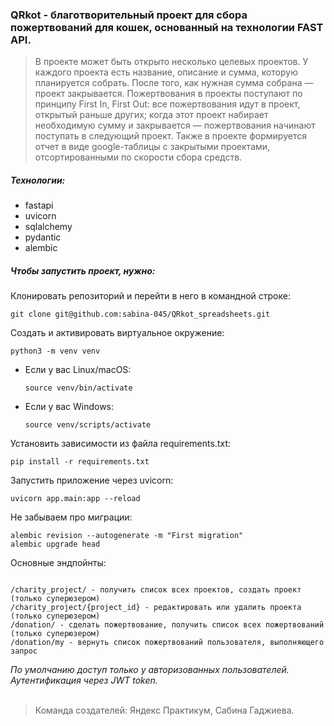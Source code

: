 ### QRkot - благотворительный проект для сбора пожертвований для кошек, основанный на технологии FAST API.
>В проекте может быть открыто несколько целевых проектов. У каждого проекта есть название, описание и сумма, которую планируется собрать. После того, как нужная сумма собрана — проект закрывается.
Пожертвования в проекты поступают по принципу First In, First Out: все пожертвования идут в проект, открытый раньше других; когда этот проект набирает необходимую сумму и закрывается — пожертвования начинают поступать в следующий проект. Также в проекте формируется отчет в виде google-таблицы с закрытыми проектами, отсортированными по скорости сбора средств.

##### Технологии:
+ fastapi
+ uvicorn
+ sqlalchemy
+ pydantic
+ alembic

##### Чтобы запустить проект, нужно:
Клонировать репозиторий и перейти в него в командной строке:

```
git clone git@github.com:sabina-045/QRkot_spreadsheets.git
```

Cоздать и активировать виртуальное окружение:

```
python3 -m venv venv
```

* Если у вас Linux/macOS:

    ```
    source venv/bin/activate
    ```

* Если у вас Windows:

    ```
    source venv/scripts/activate
    ```

Установить зависимости из файла requirements.txt:

```
pip install -r requirements.txt
```

Запустить приложение через uvicorn:

```
uvicorn app.main:app --reload
```

Не забываем про миграции:


```
alembic revision --autogenerate -m "First migration"
alembic upgrade head

```
Основные эндпойнты:

```

/charity_project/ - получить список всех проектов, создать проект (только суперюзером)
/charity_project/{project_id} - редактировать или удалить проекта (только суперюзером)
/donation/ - сделать пожертвование, получить список всех пожертвований (только суперюзером)
/donation/my - вернуть список пожертвований пользователя, выполняющего запрос

```
_По умолчанию доступ только у авторизованных пользователей._
_Аутентификация через JWT token._
</br>
</br>
> Команда создателей:
Яндекс Практикум, Сабина Гаджиева.
